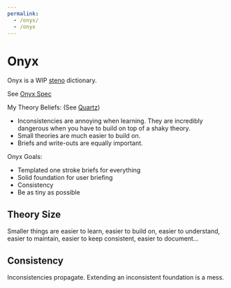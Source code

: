```yaml
---
permalink:
  - /onyx/
  - /onyx
---
```


# Onyx

Onyx is a WIP [steno](steno.md) dictionary.

See [Onyx Spec](onyx/spec.md)

My Theory Beliefs:
(See [Quartz](quartz.md))
- Inconsistencies are annoying when learning. They are incredibly dangerous when you have to build on top of a shaky theory.
- Small theories are much easier to build on.
- Briefs and write-outs are equally important.

Onyx Goals:
- Templated one stroke briefs for everything
- Solid foundation for user briefing
- Consistency
- Be as tiny as possible

## Theory Size

Smaller things are easier to learn, easier to build on, easier to understand, easier to maintain, easier to keep consistent, easier to document...

## Consistency

Inconsistencies propagate. Extending an inconsistent foundation is a mess.
